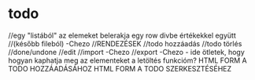 # todo

//egy "listából" az elemeket belerakja egy row divbe értékekkel együtt
//(később fileból) -Chezo
//RENDEZÉSEK
//todo hozzáadás
//todo törlés
//done/undone
//edit
//import -Chezo
//export -Chezo - ide ötletek, hogy hogyan kaphatja meg az elementeket a letöltés funkcióm?
HTML FORM A TODO HOZZÁADÁSÁHOZ
HTML FORM A TODO SZERKESZTÉSÉHEZ